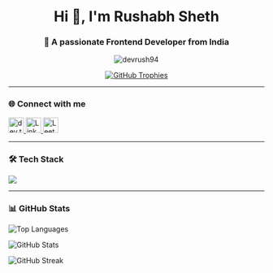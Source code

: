 <h1 align="center">Hi 👋, I'm Rushabh Sheth</h1>
<h3 align="center">🚀 A passionate Frontend Developer from India</h3>

<p align="center">
  <img src="https://komarev.com/ghpvc/?username=devrush94&label=Profile%20views&color=0e75b6&style=flat" alt="devrush94" />
</p>

<p align="center">
  <a href="https://github.com/ryo-ma/github-profile-trophy">
    <img src="https://github-profile-trophy.vercel.app/?username=devrush94&theme=onestar&row=1&column=6" alt="GitHub Trophies" />
  </a>
</p>

---

### 🌐 Connect with me
<p align="left">
  <a href="https://dev.to/rush94" target="_blank">
    <img src="https://raw.githubusercontent.com/rahuldkjain/github-profile-readme-generator/master/src/images/icons/Social/devto.svg" alt="dev.to" width="30" />
  </a>
  <a href="https://linkedin.com/in/sheth-rushabh" target="_blank">
    <img src="https://raw.githubusercontent.com/rahuldkjain/github-profile-readme-generator/master/src/images/icons/Social/linked-in-alt.svg" alt="LinkedIn" width="30" />
  </a>
  <a href="https://www.leetcode.com/rush94" target="_blank">
    <img src="https://raw.githubusercontent.com/rahuldkjain/github-profile-readme-generator/master/src/images/icons/Social/leet-code.svg" alt="LeetCode" width="30" />
  </a>
</p>

---

### 🛠️ Tech Stack
<p align="left">
  <img src="https://skillicons.dev/icons?i=js,ts,react,nextjs,nodejs,vue,angular,html,css,sass,tailwind,bootstrap,webpack,babel,express,figma,xd,illustrator,photoshop,git,docker,linux,postman,heroku,codeigniter,mysql" />
</p>

---

### 📊 GitHub Stats
<p align="left">
  <img src="https://github-readme-stats.vercel.app/api/top-langs/?username=devrush94&layout=compact&theme=tokyonight" alt="Top Languages" />
</p>

<p align="left">
  <img src="https://github-readme-stats.vercel.app/api?username=devrush94&show_icons=true&theme=tokyonight" alt="GitHub Stats" />
</p>

<p align="left">
  <img src="https://github-readme-streak-stats.herokuapp.com/?user=devrush94&theme=tokyonight" alt="GitHub Streak" />
</p>
